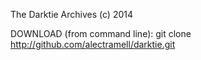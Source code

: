 The Darktie Archives (c) 2014

DOWNLOAD (from command line):
  git clone http://github.com/alectramell/darktie.git
  
